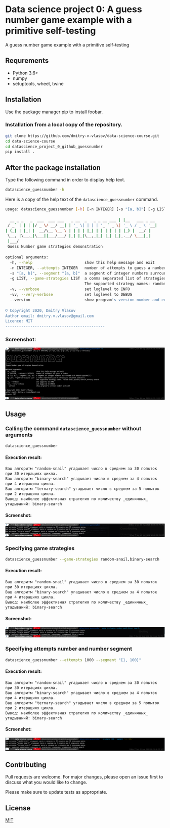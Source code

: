 # Data science project 0: A guess number game example with a primitive self-testing

A guess number game example with a primitive self-testing

## Requrements

* Python 3.6+
* numpy
* setuptools, wheel, twine

## Installation

Use the package manager [pip](https://pip.pypa.io/en/stable/) to install foobar.

### Installation from a local copy of the repository.
```bash
git clone https://github.com/dmitry-v-vlasov/data-science-course.git
cd data-science-course
cd datascience_project_0_github_guessnumber
pip install .
```

## After the package installation

Type the following command in order to display help text.

```bash
datascience_guessnumber -h
```

Here is a copy of the help text of the `datascience_guessnumber` command.

```bash
usage: datascience_guessnumber [-h] [-n INTEGER] [-s "[a, b]"] [-g LIST] [-v] [-vv] [--version]

  __ _ _   _  ___  ___ ___   _ __  _   _ _ __ ___ | |__   ___ _ __ 
 / _` | | | |/ _ \/ __/ __| | '_ \| | | | '_ ` _ \| '_ \ / _ \ '__|
| (_| | |_| |  __/\__ \__ \ | | | | |_| | | | | | | |_) |  __/ |   
 \__, |\__,_|\___||___/___/ |_| |_|\__,_|_| |_| |_|_.__/ \___|_|   
 |___/
 Guess Number game strategies demonstration

optional arguments:
  -h, --help                       show this help message and exit
  -n INTEGER, --attempts INTEGER   number of attempts to guess a number
  -s "[a, b]", --segment "[a, b]"  a segment of integer numbers surrounded with double quotes(!!)
  -g LIST, --game-strategies LIST  a comma separated list of strategies (without spaces!!).
                                   The supported strategy names: random-snail,binary-search,ternary-search
  -v, --verbose                    set loglevel to INFO
  -vv, --very-verbose              set loglevel to DEBUG
  --version                        show program's version number and exit

© Copyright 2020, Dmitry Vlasov
Author email: dmitry.v.vlasov@gmail.com
Licence: MIT
--------------------------------------------
```

### Screenshot:
![](docs/images/usage-datascience_guessnumber-help.png)

## Usage

### Calling the command `datascience_guessnumber` without arguments

```bash
datascience_guessnumber
```

#### Execution result:
```
Ваш алгоритм "random-snail" угадывает число в среднем за 30 попыток при 30 итерациях цикла.
Ваш алгоритм "binary-search" угадывает число в среднем за 4 попыток при 4 итерациях цикла.
Ваш алгоритм "ternary-search" угадывает число в среднем за 5 попыток при 2 итерациях цикла.
Вывод: наиболее эффективная стратегия по количеству _единичных_ угадываний: binary-search
```

#### Screenshot:
![](docs/images/usage-datascience_guessnumber.png)

### Specifying game strategies

```bash
datascience_guessnumber --game-strategies random-snail,binary-search
```

#### Execution result:
```
Ваш алгоритм "random-snail" угадывает число в среднем за 30 попыток при 30 итерациях цикла.
Ваш алгоритм "binary-search" угадывает число в среднем за 4 попыток при 4 итерациях цикла.
Вывод: наиболее эффективная стратегия по количеству _единичных_ угадываний: binary-search
```

#### Screenshot:
![](docs/images/usage-datascience_guessnumber-strategies.png)

### Specifying attempts number and number segment

```bash
datascience_guessnumber --attempts 1000 --segment "[1, 100]"
```

#### Execution result:
```
Ваш алгоритм "random-snail" угадывает число в среднем за 30 попыток при 30 итерациях цикла.
Ваш алгоритм "binary-search" угадывает число в среднем за 4 попыток при 4 итерациях цикла.
Ваш алгоритм "ternary-search" угадывает число в среднем за 5 попыток при 2 итерациях цикла.
Вывод: наиболее эффективная стратегия по количеству _единичных_ угадываний: binary-search
```

#### Screenshot:
![](docs/images/usage-datascience_guessnumber-attempts_segment.png)

## Contributing
Pull requests are welcome. For major changes, please open an issue first to discuss what you would like to change.

Please make sure to update tests as appropriate.

## License
[MIT](https://choosealicense.com/licenses/mit/)